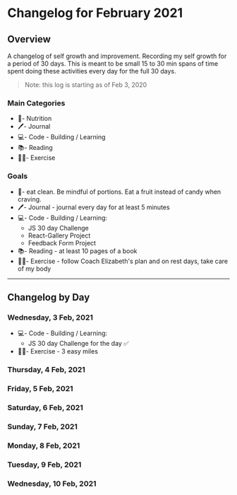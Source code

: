 # Changelog for February 2021

## Overview

A changelog of self growth and improvement. Recording my self growth for a period of 30 days. This is meant to be small 15 to 30 min spans of time spent doing these activities every day for the full 30 days.

> Note: this log is starting as of Feb 3, 2020

### Main Categories

- 🍯- Nutrition
- 🖊- Journal
- 💻- Code - Building / Learning
- 📚- Reading
- 🏃‍♀️- Exercise

### Goals

- 🍯- eat clean. Be mindful of portions. Eat a fruit instead of candy when craving.
- 🖊- Journal - journal every day for at least 5 minutes
- 💻- Code - Building / Learning:
  - JS 30 day Challenge
  - React-Gallery Project
  - Feedback Form Project
- 📚- Reading - at least 10 pages of a book
- 🏃‍♀️- Exercise - follow Coach Elizabeth's plan and on rest days, take care of my body

---

## Changelog by Day

### Wednesday, 3 Feb, 2021

- 💻- Code - Building / Learning:
  - JS 30 day Challenge for the day ✅
- 🏃‍♀️- Exercise - 3 easy miles

### Thursday, 4 Feb, 2021

### Friday, 5 Feb, 2021

### Saturday, 6 Feb, 2021

### Sunday, 7 Feb, 2021

### Monday, 8 Feb, 2021

### Tuesday, 9 Feb, 2021

### Wednesday, 10 Feb, 2021
